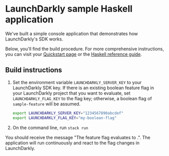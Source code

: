 # LaunchDarkly sample Haskell application

We've built a simple console application that demonstrates how LaunchDarkly's SDK works.

Below, you'll find the build procedure. For more comprehensive instructions, you can visit your [Quickstart page](https://app.launchdarkly.com/quickstart#/) or the [Haskell reference guide](https://docs.launchdarkly.com/sdk/server-side/haskell).

## Build instructions

1. Set the environment variable `LAUNCHDARKLY_SERVER_KEY` to your LaunchDarkly SDK key. If there is an existing boolean feature flag in your LaunchDarkly project that you want to evaluate, set `LAUNCHDARKLY_FLAG_KEY` to the flag key; otherwise, a boolean flag of `sample-feature` will be assumed.

    ```bash
    export LAUNCHDARKLY_SERVER_KEY="1234567890abcdef"
    export LAUNCHDARKLY_FLAG_KEY="my-boolean-flag"
    ```

2. On the command line, run `stack run`

You should receive the message "The <flagKey> feature flag evaluates to <flagValue>.". The application will run continuously and react to the flag changes in LaunchDarkly.

